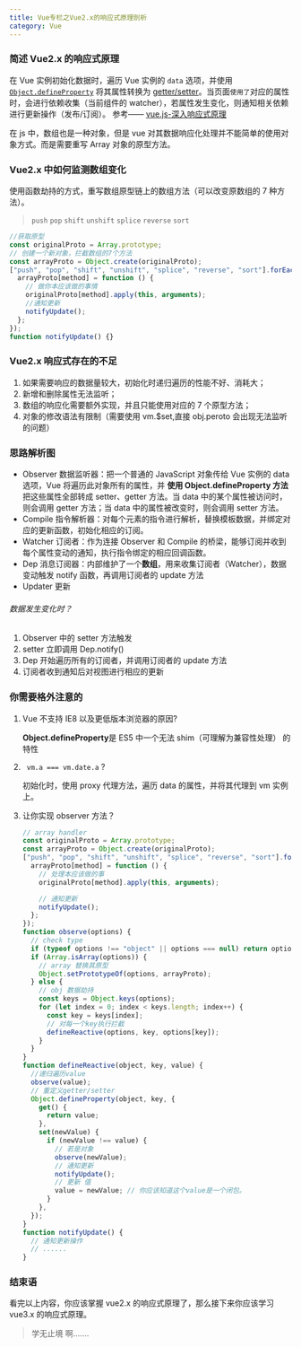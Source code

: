 ```yaml
---
title: Vue专栏之Vue2.x的响应式原理剖析
category: Vue
---
```


### 简述 Vue2.x 的响应式原理

在 Vue 实例初始化数据时，遍历 Vue 实例的 `data` 选项，并使用 [`Object.defineProperty`](https://developer.mozilla.org/zh-CN/docs/Web/JavaScript/Reference/Global_Objects/Object/defineProperty) 将其属性转换为 [getter/setter](https://developer.mozilla.org/zh-CN/docs/Web/JavaScript/Guide/Working_with_Objects#%E5%AE%9A%E4%B9%89_getters_%E4%B8%8E_setters)。当页面`使用了`对应的属性时，会进行依赖收集（当前组件的 watcher），若属性发生变化，则通知相关依赖进行更新操作（发布/订阅）。 参考—— [vue.js-深入响应式原理](https://cn.vuejs.org/v2/guide/reactivity.html)

在 js 中，数组也是一种对象，但是 vue 对其数据响应化处理并不能简单的使用对象方式。而是需要重写 Array 对象的原型方法。

### Vue2.x 中如何监测数组变化

使用函数劫持的方式，重写数组原型链上的数组方法（可以改变原数组的 7 种方法）。

> `push` `pop` `shift` `unshift` `splice` `reverse` `sort`

```javascript
//获取原型
const originalProto = Array.prototype;
// 创建一个新对象，拦截数组的7个方法
const arrayProto = Object.create(originalProto);
["push", "pop", "shift", "unshift", "splice", "reverse", "sort"].forEach((method) => {
  arrayProto[method] = function () {
    // 做你本应该做的事情
    originalProto[method].apply(this, arguments);
    //通知更新
    notifyUpdate();
  };
});
function notifyUpdate() {}
```

### Vue2.x 响应式存在的不足

1. 如果需要响应的数据量较大，初始化时递归遍历的性能不好、消耗大；
2. 新增和删除属性无法监听；
3. 数组的响应化需要额外实现，并且只能使用对应的 7 个原型方法；
4. 对象的修改语法有限制（需要使用 vm.$set,直接 obj.peroto 会出现无法监听的问题）

### 思路解析图

- Observer 数据监听器：把一个普通的 JavaScript 对象传给 Vue 实例的 data 选项，Vue 将遍历此对象所有的属性，并 **使用 Object.defineProperty 方法** 把这些属性全部转成 setter、getter 方法。当 data 中的某个属性被访问时，则会调用 getter 方法；当 data 中的属性被改变时，则会调用 setter 方法。
- Compile 指令解析器：对每个元素的指令进行解析，替换模板数据，并绑定对应的更新函数，初始化相应的订阅。
- Watcher 订阅者：作为连接 Observer 和 Compile 的桥梁，能够订阅并收到每个属性变动的通知，执行指令绑定的相应回调函数。
- Dep 消息订阅器：内部维护了一个**数组**，用来收集订阅者（Watcher），数据变动触发 notify 函数，再调用订阅者的 update 方法
- Updater 更新

###### 数据发生变化时？

1. Observer 中的 setter 方法触发
2. setter 立即调用 Dep.notify()
3. Dep 开始遍历所有的订阅者，并调用订阅者的 update 方法
4. 订阅者收到通知后对视图进行相应的更新

### 你需要格外注意的

1.  Vue 不支持 IE8 以及更低版本浏览器的原因?

    **Object.defineProperty**是 ES5 中一个无法 shim（可理解为兼容性处理） 的特性

2.  ` vm.a === vm.date.a` ?

    初始化时，使用 proxy 代理方法，遍历 data 的属性，并将其代理到 vm 实例上。

3.  让你实现 observer 方法？

    ```javascript
    // array handler
    const originalProto = Array.prototype;
    const arrayProto = Object.create(originalProto);
    ["push", "pop", "shift", "unshift", "splice", "reverse", "sort"].forEach((method) => {
      arrayProto[method] = function () {
        // 处理本应该做的事
        originalProto[method].apply(this, arguments);

        // 通知更新
        notifyUpdate();
      };
    });
    function observe(options) {
      // check type
      if (typeof options !== "object" || options === null) return options;
      if (Array.isArray(options)) {
        // array 替换其原型
        Object.setPrototypeOf(options, arrayProto);
      } else {
        // obj 数据劫持
        const keys = Object.keys(options);
        for (let index = 0; index < keys.length; index++) {
          const key = keys[index];
          // 对每一个key执行拦截
          defineReactive(options, key, options[key]);
        }
      }
    }
    function defineReactive(object, key, value) {
      //递归遍历value
      observe(value);
      // 重定义getter/setter
      Object.defineProperty(object, key, {
        get() {
          return value;
        },
        set(newValue) {
          if (newValue !== value) {
            // 若是对象
            observe(newValue);
            // 通知更新
            notifyUpdate();
            // 更新 值
            value = newValue; // 你应该知道这个value是一个闭包。
          }
        },
      });
    }
    function notifyUpdate() {
      // 通知更新操作
      // ......
    }
    ```

### 结束语

看完以上内容，你应该掌握 vue2.x 的响应式原理了，那么接下来你应该学习 vue3.x 的响应式原理。

> 学无止境 啊.......
